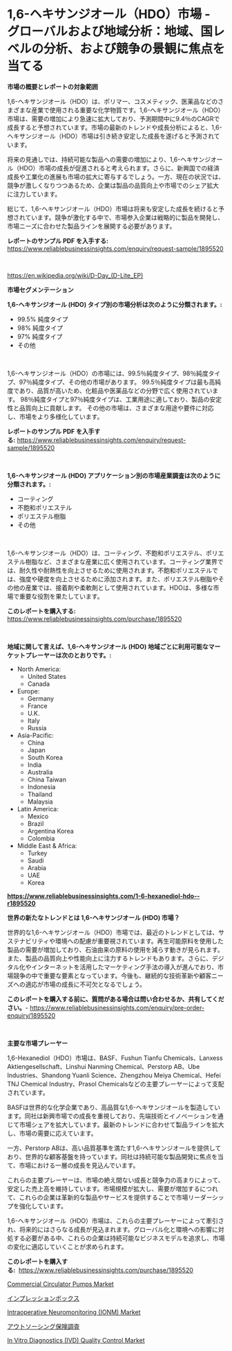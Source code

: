 <p><h1>1,6-ヘキサンジオール（HDO）市場 - グローバルおよび地域分析：地域、国レベルの分析、および競争の景観に焦点を当てる</h1></p><p><strong>市場の概要とレポートの対象範囲</strong></p>
<p><p>1,6-ヘキサンジオール（HDO）は、ポリマー、コスメティック、医薬品などのさまざまな産業で使用される重要な化学物質です。1,6-ヘキサンジオール（HDO）市場は、需要の増加により急速に拡大しており、予測期間中に9.4％のCAGRで成長すると予想されています。市場の最新のトレンドや成長分析によると、1,6-ヘキサンジオール（HDO）市場は引き続き安定した成長を遂げると予測されています。</p><p>将来の見通しでは、持続可能な製品への需要の増加により、1,6-ヘキサンジオール（HDO）市場の成長が促進されると考えられます。さらに、新興国での経済成長や工業化の進展も市場の拡大に寄与するでしょう。一方、現在の状況では、競争が激しくなりつつあるため、企業は製品の品質向上や市場でのシェア拡大に注力しています。</p><p>総じて、1,6-ヘキサンジオール（HDO）市場は将来も安定した成長を続けると予想されています。競争が激化する中で、市場参入企業は戦略的に製品を開発し、市場ニーズに合わせた製品ラインを展開する必要があります。</p></p>
<p><strong>レポートのサンプル PDF を入手する:</strong> <a href="https://www.reliablebusinessinsights.com/enquiry/request-sample/1895520">https://www.reliablebusinessinsights.com/enquiry/request-sample/1895520</a></p>
<p>&nbsp;</p>
<p><a href="https://en.wikipedia.org/wiki/D-Day_(D-Lite_EP)">https://en.wikipedia.org/wiki/D-Day_(D-Lite_EP)</a></p>
<p><strong>市場セグメンテーション</strong></p>
<p><strong>1,6-ヘキサンジオール (HDO) タイプ別の市場分析は次のように分類されます。:</strong></p>
<p><ul><li>99.5% 純度タイプ</li><li>98% 純度タイプ</li><li>97% 純度タイプ</li><li>その他</li></ul></p>
<p>&nbsp;</p>
<p><p>1,6-ヘキサンジオール（HDO）の市場には、99.5％純度タイプ、98％純度タイプ、97％純度タイプ、その他の市場があります。 99.5％純度タイプは最も高純度であり、品質が高いため、化粧品や医薬品などの分野で広く使用されています。 98％純度タイプと97％純度タイプは、工業用途に適しており、製品の安定性と品質向上に貢献します。 その他の市場は、さまざまな用途や要件に対応し、市場をより多様化しています。</p></p>
<p><strong>レポートのサンプル PDF を入手する:</strong>&nbsp;<a href="https://www.reliablebusinessinsights.com/enquiry/request-sample/1895520">https://www.reliablebusinessinsights.com/enquiry/request-sample/1895520</a></p>
<p>&nbsp;</p>
<p><strong> 1,6-ヘキサンジオール (HDO) アプリケーション別の市場産業調査は次のように分類されます。:</strong></p>
<p><ul><li>コーティング</li><li>不飽和ポリエステル</li><li>ポリエステル樹脂</li><li>その他</li></ul></p>
<p>&nbsp;</p>
<p><p>1,6-ヘキサンジオール（HDO）は、コーティング、不飽和ポリエステル、ポリエステル樹脂など、さまざまな産業に広く使用されています。コーティング業界では、耐久性や耐熱性を向上させるために使用されます。不飽和ポリエステルでは、強度や硬度を向上させるために添加されます。また、ポリエステル樹脂やその他の産業では、接着剤や柔軟剤として使用されています。HDOは、多様な市場で重要な役割を果たしています。</p></p>
<p><strong>このレポートを購入する:</strong>&nbsp; <a href="https://www.reliablebusinessinsights.com/purchase/1895520">https://www.reliablebusinessinsights.com/purchase/1895520</a></p>
<p>&nbsp;</p>
<p><strong>地域に関して言えば、1,6-ヘキサンジオール (HDO) 地域ごとに利用可能なマーケットプレーヤーは次のとおりです。:</strong></p>
<p><ul>
    <li>
        North America:
        <ul>
            <li>United States</li>
            <li>Canada</li>
        </ul>
    </li>
    <li>
        Europe:
        <ul>
            <li>Germany</li>
            <li>France</li>
            <li>U.K.</li>
            <li>Italy</li>
            <li>Russia</li>
        </ul>
    </li>
    <li>
        Asia-Pacific:
        <ul>
            <li>China</li>
            <li>Japan</li>
            <li>South Korea</li>
            <li>India</li>
            <li>Australia</li>
            <li>China Taiwan</li>
            <li>Indonesia</li>
            <li>Thailand</li>
            <li>Malaysia</li>
        </ul>
    </li>
    <li>
        Latin America:
        <ul>
            <li>Mexico</li>
            <li>Brazil</li>
            <li>Argentina Korea</li>
            <li>Colombia</li>
        </ul>
    </li>
    <li>
        Middle East & Africa:
        <ul>
            <li>Turkey</li>
            <li>Saudi</li>
            <li>Arabia</li>
            <li>UAE</li>
            <li>Korea</li>
        </ul>
    </li>
    </ul></p>
<p><strong><a href="https://www.reliablebusinessinsights.com/1-6-hexanediol-hdo--r1895520">https://www.reliablebusinessinsights.com/1-6-hexanediol-hdo--r1895520</a></strong>&nbsp;</p>
<p><strong>世界の新たなトレンドとは 1,6-ヘキサンジオール (HDO) 市場？</strong></p>
<p><p>世界的な1,6-ヘキサンジオール（HDO）市場では、最近のトレンドとしては、サステナビリティや環境への配慮が重要視されています。再生可能原料を使用した製品の需要が増加しており、石油由来の原料の使用を減らす動きが見られます。また、製品の品質向上や性能向上に注力するトレンドもあります。さらに、デジタル化やインターネットを活用したマーケティング手法の導入が進んでおり、市場競争の中で重要な要素となっています。今後も、継続的な技術革新や顧客ニーズへの適応が市場の成長に不可欠となるでしょう。</p></p>
<p><strong>このレポートを購入する前に、質問がある場合は問い合わせるか、共有してください。</strong>- <a href="https://www.reliablebusinessinsights.com/enquiry/pre-order-enquiry/1895520">https://www.reliablebusinessinsights.com/enquiry/pre-order-enquiry/1895520</a></p>
<p>&nbsp;</p>
<p><strong>主要な市場プレーヤー</strong></p>
<p><p>1,6-Hexanediol（HDO）市場は、BASF、Fushun Tianfu Chemicals、Lanxess Aktiengesellschaft、Linshui Nanming Chemical、Perstorp AB、Ube Industries、Shandong Yuanli Science、Zhengzhou Meiya Chemical、Hefei TNJ Chemical Industry、Prasol Chemicalsなどの主要プレーヤーによって支配されています。</p><p>BASFは世界的な化学企業であり、高品質な1,6-ヘキサンジオールを製造しています。同社は新興市場での成長を重視しており、先端技術とイノベーションを通じて市場シェアを拡大しています。最新のトレンドに合わせて製品ラインを拡大し、市場の需要に応えています。</p><p>一方、Perstorp ABは、高い品質基準を満たす1,6-ヘキサンジオールを提供しており、世界的な顧客基盤を持っています。同社は持続可能な製品開発に焦点を当て、市場における一層の成長を見込んでいます。</p><p>これらの主要プレーヤーは、市場の絶え間ない成長と競争力の高まりによって、安定した売上高を維持しています。市場規模が拡大し、需要が増加するにつれて、これらの企業は革新的な製品やサービスを提供することで市場リーダーシップを強化しています。</p><p>1,6-ヘキサンジオール（HDO）市場は、これらの主要プレーヤーによって牽引され、将来的にはさらなる成長が見込まれます。グローバル化と環境への影響に対処する必要がある中、これらの企業は持続可能なビジネスモデルを追求し、市場の変化に適応していくことが求められます。</p></p>
<p><strong>このレポートを購入する:</strong>&nbsp;&nbsp;<a href="https://www.reliablebusinessinsights.com/purchase/1895520">https://www.reliablebusinessinsights.com/purchase/1895520</a></p>
<p><p><a href="https://issuu.com/reportprime-2/docs/commercial-circulator-pumps-market-size-2030.pptx">Commercial Circulator Pumps Market</a></p><p><a href="https://github.com/bevdtkn4419963/Market-Research-Report-List-3/blob/main/9414195172136.md">インプレッションボックス</a></p><p><a href="https://github.com/ajohirul8010/Market-Research-Report-List-1/blob/main/intraoperative-neuromonitoring-ionm-market.md">Intraoperative Neuromonitoring (IONM) Market</a></p><p><a href="https://github.com/MosesSpinka1914/Market-Research-Report-List-2/blob/main/1851114172137.md">アウトソーシング保険調査</a></p><p><a href="https://github.com/goodweq44/Market-Research-Report-List-1/blob/main/in-vitro-diagnostics-ivd-quality-control-market.md">In Vitro Diagnostics (IVD) Quality Control Market</a></p></p>